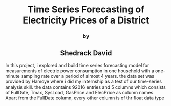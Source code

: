 # <center>Time Series Forecasting of Electricity Prices of a District</center>
### <center>by</center>
## <center>Shedrack David</center>


In this project, i explored and build time series forecasting model for measurements of electric power consumption in one household with a one-minute sampling rate over a period of almost 4 years.
the data set was provided by Hamoye where i did my internship as a test of our time-series analysis skill.
the data contains 92016 entries and 5 columns which consists of FullDate, Tmax,	SysLoad,	GasPrice and ElecPrice as column names.
Apart from the FullDate column, every other column is of thr float data type
